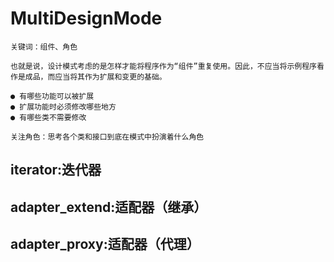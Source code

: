 # MultiDesignMode

```
关键词：组件、角色
```

```提高程序的可复用性：
也就是说，设计模式考虑的是怎样才能将程序作为“组件”重复使用。因此，不应当将示例程序看作是成品，而应当将其作为扩展和变更的基础。

● 有哪些功能可以被扩展
● 扩展功能时必须修改哪些地方
● 有哪些类不需要修改
```
```
关注角色：思考各个类和接口到底在模式中扮演着什么角色
```

## iterator:迭代器
## adapter_extend:适配器（继承）
## adapter_proxy:适配器（代理）

